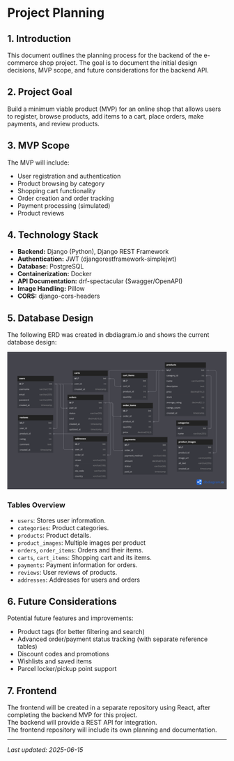 # Project Planning

## 1. Introduction

This document outlines the planning process for the backend of the e-commerce shop project. The goal is to document the initial design decisions, MVP scope, and future considerations for the backend API.

## 2. Project Goal

Build a minimum viable product (MVP) for an online shop that allows users to register, browse products, add items to a cart, place orders, make payments, and review products.

## 3. MVP Scope

The MVP will include:
- User registration and authentication
- Product browsing by category
- Shopping cart functionality
- Order creation and order tracking
- Payment processing (simulated)
- Product reviews

## 4. Technology Stack

- **Backend:** Django (Python), Django REST Framework
- **Authentication:** JWT (djangorestframework-simplejwt)
- **Database:** PostgreSQL
- **Containerization:** Docker
- **API Documentation:** drf-spectacular (Swagger/OpenAPI)
- **Image Handling:** Pillow
- **CORS:** django-cors-headers

## 5. Database Design

The following ERD was created in dbdiagram.io and shows the current database design:

![ERD diagram](images/ERD.png)

### Tables Overview

- `users`: Stores user information.
- `categories`: Product categories.
- `products`: Product details.
- `product_images`: Multiple images per product
- `orders`, `order_items`: Orders and their items.
- `carts`, `cart_items`: Shopping cart and its items.
- `payments`: Payment information for orders.
- `reviews`: User reviews of products.
- `addresses`: Addresses for users and orders

## 6. Future Considerations

Potential future features and improvements:
- Product tags (for better filtering and search)
- Advanced order/payment status tracking (with separate reference tables)
- Discount codes and promotions
- Wishlists and saved items
- Parcel locker/pickup point support

## 7. Frontend

The frontend will be created in a separate repository using React, after completing the backend MVP for this project.  
The backend will provide a REST API for integration.  
The frontend repository will include its own planning and documentation.

---

_Last updated: 2025-06-15_